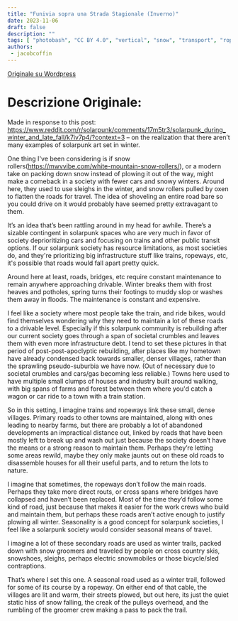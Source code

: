 ```yaml
---
title: "Funivia sopra una Strada Stagionale (Inverno)"
date: 2023-11-06
draft: false
description: ""
tags: [ "photobash", "CC BY 4.0", "vertical", "snow", "transport", "ropeway", "people"]
authors:
 - jacobcoffin
---
```


[Originale su Wordpress](https://jacobcoffinwrites.wordpress.com/2023/11/06/ropeway-over-a-seasonal-road-winter/)

# Descrizione Originale:

Made in response to this post: https://www.reddit.com/r/solarpunk/comments/17m5tr3/solarpunk_during_winter_and_late_fall/k7iv7p4/?context=3 – on the realization that there aren’t many examples of solarpunk art set in winter.

One thing I've been considering is if snow rollers(https://mwvvibe.com/white-mountain-snow-rollers/), or a modern take on packing down snow instead of plowing it out of the way, might make a comeback in a society with fewer cars and snowy winters. Around here, they used to use sleighs in the winter, and snow rollers pulled by oxen to flatten the roads for travel. The idea of shoveling an entire road bare so you could drive on it would probably have seemed pretty extravagant to them.

It’s an idea that’s been rattling around in my head for awhile. There’s a sizable contingent in solarpunk spaces who are very much in favor of society deprioritizing cars and focusing on trains and other public transit options. If our solarpunk society has resource limitations, as most societies do, and they're prioritizing big infrastructure stuff like trains, ropeways, etc, it's possible that roads would fall apart pretty quick.

Around here at least, roads, bridges, etc require constant maintenance to remain anywhere approaching drivable. Winter breaks them with frost heaves and potholes, spring turns their footings to muddy slop or washes them away in floods. The maintenance is constant and expensive.

I feel like a society where most people take the train, and ride bikes, would find themselves wondering why they need to maintain a lot of these roads to a drivable level. Especially if this solarpunk community is rebuilding after our current society goes through a span of societal crumbles and leaves them with even more infrastructure debt. I tend to set these pictures in that period of post-post-apoclyptic rebuilding, after places like my hometown have already condensed back towards smaller, denser villages, rather than the sprawling pseudo-suburbia we have now. (Out of necessary due to societal crumbles and cars/gas becoming less reliable.) Towns here used to have multiple small clumps of houses and industry built around walking, with big spans of farms and forest between them where you'd catch a wagon or car ride to a town with a train station.

So in this setting, I imagine trains and ropeways link these small, dense villages. Primary roads to other towns are maintained, along with ones leading to nearby farms, but there are probably a lot of abandoned developments an impractical distance out, linked by roads that have been mostly left to break up and wash out just because the society doesn’t have the means or a strong reason to maintain them. Perhaps they’re letting some areas rewild, maybe they only make jaunts out on these old roads to disassemble houses for all their useful parts, and to return the lots to nature.

I imagine that sometimes, the ropeways don’t follow the main roads. Perhaps they take more direct routs, or cross spans where bridges have collapsed and haven’t been replaced. Most of the time they’d follow some kind of road, just because that makes it easier for the work crews who build and maintain them, but perhaps these roads aren’t active enough to justify plowing all winter. Seasonality is a good concept for solarpunk societies, I feel like a solarpunk society would consider seasonal means of travel.

I imagine a lot of these secondary roads are used as winter trails, packed down with snow groomers and traveled by people on cross country skis, snowshoes, sleighs, perhaps electric snowmobiles or those bicycle/sled contraptions.

That’s where I set this one. A seasonal road used as a winter trail, followed for some of its course by a ropeway. On either end of that cable, the villages are lit and warm, their streets plowed, but out here, its just the quiet static hiss of snow falling, the creak of the pulleys overhead, and the rumbling of the groomer crew making a pass to pack the trail.
